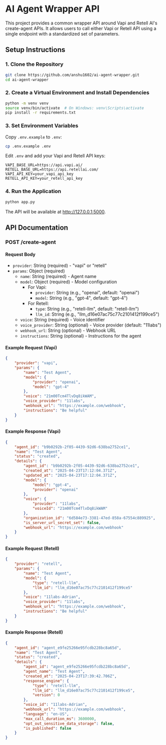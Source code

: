 # AI Agent Wrapper API

This project provides a common wrapper API around Vapi and Retell AI's create-agent APIs. It allows users to call either Vapi or Retell API using a single endpoint with a standardized set of parameters.

## Setup Instructions

### 1. Clone the Repository
```bash
git clone https://github.com/anshu1602/ai-agent-wrapper.git
cd ai-agent-wrapper
```

### 2. Create a Virtual Environment and Install Dependencies
```bash
python -m venv venv
source venv/bin/activate  # On Windows: venv\Scripts\activate
pip install -r requirements.txt
```

### 3. Set Environment Variables
Copy `.env.example` to `.env`:
```bash
cp .env.example .env
```

Edit `.env` and add your Vapi and Retell API keys:
```text
VAPI_BASE_URL=https://api.vapi.ai/
RETELL_BASE_URL=https://api.retellai.com/
VAPI_API_KEY=your_vapi_api_key
RETELL_API_KEY=your_retell_api_key
```

### 4. Run the Application
```bash
python app.py
```
The API will be available at http://127.0.0.1:5000.

## API Documentation

### POST /create-agent

#### Request Body
- `provider`: String (required) - "vapi" or "retell"
- `params`: Object (required)
  - `name`: String (required) - Agent name
  - `model`: Object (required) - Model configuration
    - For Vapi:
      - `provider`: String (e.g., "openai", default: "openai")
      - `model`: String (e.g., "gpt-4", default: "gpt-4")
    - For Retell:
      - `type`: String (e.g., "retell-llm", default: "retell-llm")
      - `llm_id`: String (e.g., "llm_d16e07ac75c77c2101412f199ce5")
  - `voice`: String (required) - Voice identifier
  - `voice_provider`: String (optional) - Voice provider (default: "11labs")
  - `webhook_url`: String (optional) - Webhook URL
  - `instructions`: String (optional) - Instructions for the agent

#### Example Request (Vapi)
```json
{
    "provider": "vapi",
    "params": {
        "name": "Test Agent",
        "model": {
            "provider": "openai",
            "model": "gpt-4"
        },
        "voice": "21m00Tcm4TlvDq8ikWAM",
        "voice_provider": "11labs",
        "webhook_url": "https://example.com/webhook",
        "instructions": "Be helpful"
    }
}
```

#### Example Response (Vapi)
```json
{
    "agent_id": "b9b0292b-2f05-4439-92d6-638ba2752ce1",
    "name": "Test Agent",
    "status": "created",
    "details": {
        "agent_id": "b9b0292b-2f05-4439-92d6-638ba2752ce1",
        "created_at": "2025-04-23T17:12:04.371Z",
        "updated_at": "2025-04-23T17:12:04.371Z",
        "model": {
            "model": "gpt-4",
            "provider": "openai"
        },
        "voice": {
            "provider": "11labs",
            "voiceId": "21m00Tcm4TlvDq8ikWAM"
        },
        "organization_id": "6d584e73-3381-47ed-858a-67554c889925",
        "is_server_url_secret_set": false,
        "webhook_url": "https://example.com/webhook"
    }
}
```

#### Example Request (Retell)
```json
{
    "provider": "retell",
    "params": {
        "name": "Test Agent",
        "model": {
            "type": "retell-llm",
            "llm_id": "llm_d16e07ac75c77c2101412f199ce5"
        },
        "voice": "11labs-Adrian",
        "voice_provider": "11labs",
        "webhook_url": "https://example.com/webhook",
        "instructions": "Be helpful"
    }
}
```

#### Example Response (Retell)
```json
{
    "agent_id": "agent_e9fe25266e95fcdb228bc8a65d",
    "name": "Test Agent",
    "status": "created",
    "details": {
        "agent_id": "agent_e9fe25266e95fcdb228bc8a65d",
        "agent_name": "Test Agent",
        "created_at": "2025-04-23T17:39:42.706Z",
        "response_engine": {
            "type": "retell-llm",
            "llm_id": "llm_d16e07ac75c77c2101412f199ce5",
            "version": 0
        },
        "voice_id": "11labs-Adrian",
        "webhook_url": "https://example.com/webhook",
        "language": "en-US",
        "max_call_duration_ms": 3600000,
        "opt_out_sensitive_data_storage": false,
        "is_published": false
    }
}
``` 

